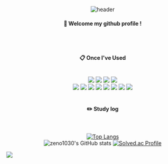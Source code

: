  <div align="center"> 

![header](https://capsule-render.vercel.app/api?type=waving&color=6699FF&height=150&section=header&text=ZENO&fontColor=ffffff&fontSize=70&animation=twinkle&fontAlignY=35&desc=%20&descAlignY=62&descAlign=62)
  
####  :wave: Welcome my github profile !

  
 <br/>
 <br/>
  
####  :clipboard: Once I've Used 


 <br/>
  
<img src="https://img.shields.io/badge/springboot-6DB33F?style=for-the-badge&logo=springboot&logoColor=white">
<img src="https://img.shields.io/badge/Kotlin-E34F26?style=for-the-badge&logo=Kotlin&logoColor=white">
<img src="https://img.shields.io/badge/aws-232F3E.svg?style=for-the-badge&logo=amazonaws&logoColor=white">
<img src="https://img.shields.io/badge/Python-1572B6?style=for-the-badge&logo=Python&logoColor=white"> <br>
<img src="https://img.shields.io/badge/MySQL-4479A1?style=for-the-badge&logo=MySQL&logoColor=white">
<img src="https://img.shields.io/badge/mongodb-47A248?style=for-the-badge&logo=mongodb&logoColor=white">
<img src="https://img.shields.io/badge/TensorFlow-FF6F00?style=for-the-badge&logo=TensorFlow&logoColor=white">
<img src="https://img.shields.io/badge/PyTorch-EE4C2C?style=for-the-badge&logo=PyTorch&logoColor=white">
<img src="https://img.shields.io/badge/YOLO-00FFFF?style=for-the-badge&logo=YOLO&logoColor=white">
<img src="https://img.shields.io/badge/WebRTC-333333?style=for-the-badge&logo=WebRTC&logoColor=white">
<img src="https://img.shields.io/badge/github-181717?style=for-the-badge&logo=github&logoColor=white">
<img src="https://img.shields.io/badge/VSCode-007ACC?style=for-the-badge&logo=VisualStudioCode&logoColor=white">
 
   <br/>
   <br/>
 
#### :pencil2: Study log
 
  <br/>
  
[![Top Langs](https://github-readme-stats.vercel.app/api/top-langs/?username=zeno1030&layout=compact)](https://github.com/anuraghazra/github-readme-stats)<br>
![zeno1030's GitHub stats](https://github-readme-stats.vercel.app/api?username=zeno1030&show_icons=true&theme=transparent)
[![Solved.ac Profile](http://mazassumnida.wtf/api/generate_badge?boj=zeno1030)](https://solved.ac/zeno1030)
  

</div>

![](./profile-3d-contrib/profile-south-season-animate.svg)
